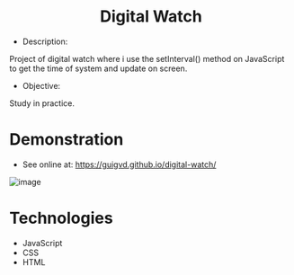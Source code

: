 <h1 align="center">Digital Watch</h1> 

- Description:

Project of digital watch where i use the setInterval() method on JavaScript to get the time of system and update on screen.

- Objective:

Study in practice.

# Demonstration

- See online at: https://guigvd.github.io/digital-watch/

![image](https://user-images.githubusercontent.com/100156111/193655191-bead6ad5-c843-46bd-9cd2-79a1af7b677a.png)

# Technologies

- JavaScript
- CSS
- HTML

